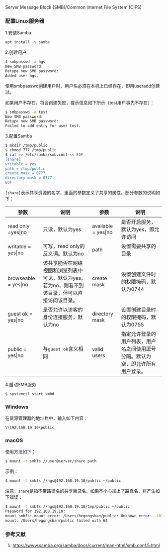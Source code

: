 Server Message Block (SMB)/Common Internet File System (CIFS)

### 配置Linux服务器

1.安装Samba

```bash
apt install -y samba
```

2.创建用户

```bash
$ smbpasswd -a hgs
New SMB password:
Retype new SMB password:
Added user hgs.
```

使用smbpasswd创建用户时，用户名必须在本机上已经存在，即用useradd创建过。

如果用户不存在，将会创建失败，提示信息如下所示（test用户事先不存在）：

```bash
$ smbpasswd -a test
New SMB password:
Retype new SMB password:
Failed to add entry for user test.
```

3.配置Samba

```bash
$ mkdir /tmp/public
$ chmod 777 /tmp/public
$ cat >> /etc/samba/smb.conf << EOF
[share]
writable = yes
path = /tmp/public
create mask = 0777
directory mask = 0777
EOF
```

`[share]`表示共享资源的名字，里面的参数定义了共享的属性。部分参数的说明如下：

| 参数                     | 说明                                                         | 参数                    | 说明                                                         |
| ------------------------ | ------------------------------------------------------------ | ----------------------- | ------------------------------------------------------------ |
| read only =yes&#124;no   | 只读，默认为yes                                              | available = yes&#124;no | 是否开启服务，默认为yes，即允许访问                          |
| writable = yes&#124;no   | 可写，read only的反义词。默认为no                            | path                    | 设置需要共享的目录                                           |
| browseable = yes&#124;no | 该共享能否在网络视图和浏览列表中可见，默认为yes。若为no，则看不到该目录，但可以直接访问该目录。 | create mask             | 设置创建文件时的权限掩码，默认为0744                         |
| guest ok = yes&#124;no   | 是否允许以访客的身份连接服务，默认为no                       | directory mask          | 设置创建目录时的权限掩码，默认为0755                         |
| public = yes&#124;no     | 与`guest ok`含义相同                                         | valid users             | 指定允许登录的用户列表，用户名之间使用逗号分隔。默认为空，即允许所有用户登录。 |

4.启动SMB服务

```bash
$ systemctl start smbd
```

### Windows

在资源管理器的地址栏中，输入如下内容：

```bash
\\192.168.19.10\public
```

### macOS

使用方法如下：

```bash
$ mount -t smbfs //user@server/share path
```

示例：

```bash
$ mount -t smbfs //hgs@192.168.19.10/public ~/public
```

注意，`share`是指不带路径名的共享目录名。如果不小心加上了路径名，将产生如下错误：

```bash
$ mount -t smbfs //hgs@192.168.19.10/tmp/public ~/public
Password for 192.168.19.10: 
mount_smbfs: mount error: /Users/hegongshan/public: Unknown error: -1073741275
mount: /Users/hegongshan/public failed with 64
```

### 参考文献

1. https://www.samba.org/samba/docs/current/man-html/smb.conf.5.html
